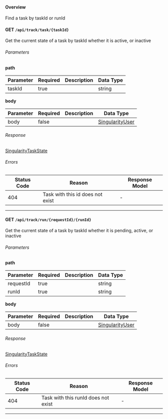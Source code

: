 #### Overview
Find a task by taskId or runId

#### **GET** `/api/track/task/{taskId}`

Get the current state of a task by taskId whether it is active, or inactive


###### Parameters
**path**

| Parameter | Required | Description | Data Type |
|-----------|----------|-------------|-----------|
| taskId | true |  | string |
**body**

| Parameter | Required | Description | Data Type |
|-----------|----------|-------------|-----------|
| body | false |  | [SingularityUser](models.md#model-linkType)</a> |

###### Response
[SingularityTaskState](models.md#model-SingularityTaskState)


###### Errors
| Status Code | Reason      | Response Model |
|-------------|-------------|----------------|
| 404    | Task with this id does not exist | - |


- - -
#### **GET** `/api/track/run/{requestId}/{runId}`

Get the current state of a task by taskId whether it is pending, active, or inactive


###### Parameters
**path**

| Parameter | Required | Description | Data Type |
|-----------|----------|-------------|-----------|
| requestId | true |  | string |
| runId | true |  | string |
**body**

| Parameter | Required | Description | Data Type |
|-----------|----------|-------------|-----------|
| body | false |  | [SingularityUser](models.md#model-linkType)</a> |

###### Response
[SingularityTaskState](models.md#model-SingularityTaskState)


###### Errors
| Status Code | Reason      | Response Model |
|-------------|-------------|----------------|
| 404    | Task with this runId does not exist | - |


- - -